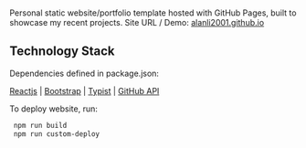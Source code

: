 <!-- PROJECT LOGO -->
<br />
<p align="center">
  

  <p>
    Personal static website/portfolio template hosted with GitHub Pages, built to showcase my recent projects. Site URL / Demo: 
    <a href="https://alanli2001.github.io">alanli2001.github.io</a>
    <br />
  </p>
</p>

## Technology Stack

Dependencies defined in package.json:

[Reactjs](https://reactjs.org/)
| [Bootstrap](https://getbootstrap.com/)
| [Typist](https://github.com/jstejada/react-typist)
| [GitHub API](https://developer.github.com/v3/repos/)

To deploy website, run:

```bash
 npm run build
 npm run custom-deploy
```
